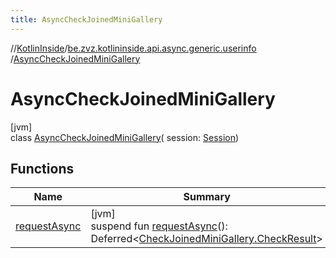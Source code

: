 ```yaml
---
title: AsyncCheckJoinedMiniGallery
---
```

//[KotlinInside](../../../index.html)/[be.zvz.kotlininside.api.async.generic.userinfo](../index.html)
/[AsyncCheckJoinedMiniGallery](index.html)

# AsyncCheckJoinedMiniGallery

[jvm]\
class [AsyncCheckJoinedMiniGallery](index.html)(
session: [Session](../../be.zvz.kotlininside.session/-session/index.html))

## Functions

| Name | Summary |
|---|---|
| [requestAsync](request-async.html) | [jvm]<br>suspend fun [requestAsync](request-async.html)(): Deferred&lt;[CheckJoinedMiniGallery.CheckResult](../../be.zvz.kotlininside.api.generic.userinfo/-check-joined-mini-gallery/-check-result/index.html)&gt; |

